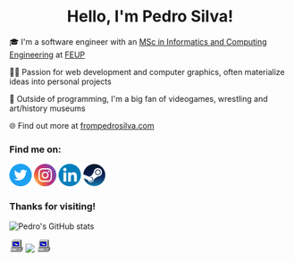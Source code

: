 <h1 align="center">
  Hello, I'm Pedro Silva!
</h1>

🎓 I'm a software engineer with an [MSc in Informatics and Computing Engineering](https://sigarra.up.pt/feup/en/cur_geral.cur_view?pv_curso_id=742&pv_origem=CAND) at [FEUP](https://sigarra.up.pt/feup/en/web_page.inicial)

👨‍💻 Passion for web development and computer graphics, often materialize ideas into personal projects

🧩 Outside of programming, I'm a big fan of videogames, wrestling and art/history museums

🌐 Find out more at <a href="https://frompedrosilva.com" target="_blank">frompedrosilva.com</a>

<h3 align="left">Find me on:</h3>

<p align="left">
  <a href="https://twitter.com/pedro_as17" target="_blank"><img src="https://github.com/pedrosilva17/pedrosilva17/blob/main/socials/twitter.png" title="Twitter" alt="twitter" height="40"></a>
  <a href="https://instagram.com/pedro_as17" target="_blank"><img src="https://github.com/pedrosilva17/pedrosilva17/blob/main/socials/instagram.png" title="Instagram" alt="instagram" height="40"></a>
  <a href="https://linkedin.com/in/pedrosilva17" target="_blank"><img src="https://github.com/pedrosilva17/pedrosilva17/blob/main/socials/linkedin.png" title="Linkedin" alt="linkedin" height="40"></a>
  <a href="https://steamcommunity.com/id/theoneseven" target="_blank"><img src="https://github.com/pedrosilva17/pedrosilva17/blob/main/socials/steam.png" title="Steam" alt="steam" height="40"></a>
</p>

<h3 align="left">Thanks for visiting!</h3>

![Pedro's GitHub stats](https://github-readme-stats.vercel.app/api?username=pedrosilva17&show_icons=true&theme=merko)

<p align="left">
  <img src="misc_icons/oldpc.gif" height="25"/>
  <img src="https://komarev.com/ghpvc/?username=pedrosilva17"/>
  <img src="misc_icons/oldpc.gif" height="25"/>
</p>


